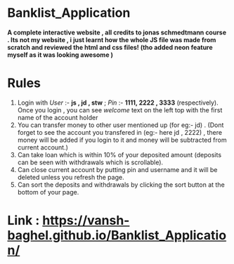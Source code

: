 # Banklist_Application
**A complete interactive website , all credits to jonas schmedtmann course . Its not my website , i just learnt how the whole JS file was made from scratch and reviewed the html and css files! (tho added neon feature myself as it was looking awesome )**
# Rules 
1. Login with _User_ :- **js , jd , stw**  ; _Pin_ :- **1111, 2222 , 3333**  (respectively). Once you login , you can see _welcome_ text on the left top with the first name of the account holder 
2. You can transfer money to other user mentioned up (for eg:- jd) . (Dont forget to see the account you transfered in (eg:- here jd , 2222) , there money will be added if you login to it and money will be subtracted from current account.)
3. Can take loan which is within 10% of your deposited amount (deposits can be seen with withdrawals which is scrollable).
4. Can close current account by putting pin and username and it will be deleted unless you refresh the page.
5. Can sort the deposits and withdrawals by clicking the sort button at the bottom of your page.

# Link : https://vansh-baghel.github.io/Banklist_Application/
